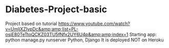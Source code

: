 # Diabetes-Project-basic
Project based on tutorial https://www.youtube.com/watch?v=UmljXZIypDc&amp;amp;list=PL-osiE80TeTtoQCKZ03TU5fNfx2UY6U4p&amp;amp;index=1  Starting app: python manage.py runserver  Python, Django  It is deployed NOT on Heroku
